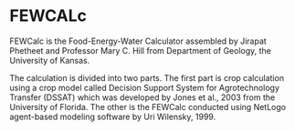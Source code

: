 # FEWCALc

FEWCalc is the Food-Energy-Water Calculator assembled by Jirapat Phetheet and Professor Mary C. Hill from Department of Geology, the University of Kansas.

The calculation is divided into two parts. The first part is crop calculation using a crop model called Decision Support System for Agrotechnology Transfer (DSSAT) which was developed by Jones et al., 2003 from the University of Florida. The other is the FEWCalc conducted using NetLogo agent-based modeling software by Uri Wilensky, 1999.
